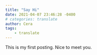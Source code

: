 ```yaml
---
title: "Say Hi"
date: 2021-04-07 23:46:28 -0400
# categories: translate
author: Cera
tags:
    - translate
---
```

This is my first posting. Nice to meet you.
